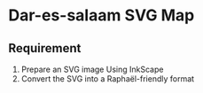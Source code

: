 # Dar-es-salaam SVG Map

## Requirement
1. Prepare an SVG image Using InkScape
2. Convert the SVG into a Raphaël-friendly format